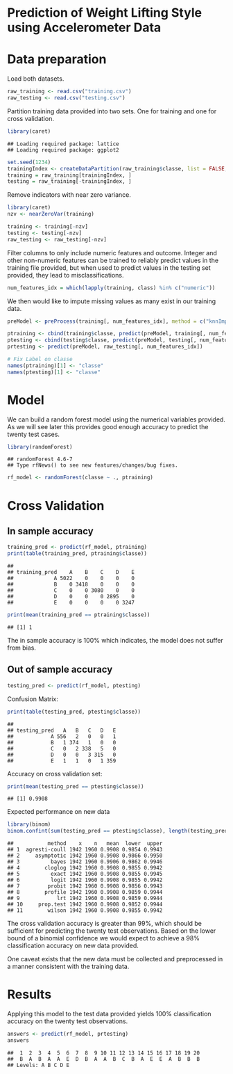 Prediction of Weight Lifting Style using Accelerometer Data
========================================================

# Data preparation

Load both datasets.

```r
raw_training <- read.csv("training.csv")
raw_testing <- read.csv("testing.csv")
```


Partition training data provided into two sets. One for training and one for cross validation.


```r
library(caret)
```

```
## Loading required package: lattice
## Loading required package: ggplot2
```

```r
set.seed(1234)
trainingIndex <- createDataPartition(raw_training$classe, list = FALSE, p = 0.9)
training = raw_training[trainingIndex, ]
testing = raw_training[-trainingIndex, ]
```


Remove indicators with near zero variance.

```r
library(caret)
nzv <- nearZeroVar(training)

training <- training[-nzv]
testing <- testing[-nzv]
raw_testing <- raw_testing[-nzv]
```



Filter columns to only include numeric features and outcome. Integer and other non-numeric features can be trained to reliably predict values in the training file provided, but when used to predict values in the testing set provided, they lead to misclassifications.

```r
num_features_idx = which(lapply(training, class) %in% c("numeric"))
```


We then would like to impute missing values as many exist in our training data.


```r
preModel <- preProcess(training[, num_features_idx], method = c("knnImpute"))

ptraining <- cbind(training$classe, predict(preModel, training[, num_features_idx]))
ptesting <- cbind(testing$classe, predict(preModel, testing[, num_features_idx]))
prtesting <- predict(preModel, raw_testing[, num_features_idx])

# Fix Label on classe
names(ptraining)[1] <- "classe"
names(ptesting)[1] <- "classe"
```


# Model

We can build a random forest model using the numerical variables provided. As we will see later this provides good enough accuracy to predict the twenty test cases.

```r
library(randomForest)
```

```
## randomForest 4.6-7
## Type rfNews() to see new features/changes/bug fixes.
```

```r
rf_model <- randomForest(classe ~ ., ptraining)
```


# Cross Validation

## In sample accuracy

```r
training_pred <- predict(rf_model, ptraining)
print(table(training_pred, ptraining$classe))
```

```
##              
## training_pred    A    B    C    D    E
##             A 5022    0    0    0    0
##             B    0 3418    0    0    0
##             C    0    0 3080    0    0
##             D    0    0    0 2895    0
##             E    0    0    0    0 3247
```

```r
print(mean(training_pred == ptraining$classe))
```

```
## [1] 1
```

The in sample accuracy is 100% which indicates, the model does not suffer from bias.

## Out of sample accuracy

```r
testing_pred <- predict(rf_model, ptesting)
```


Confusion Matrix: 

```r
print(table(testing_pred, ptesting$classe))
```

```
##             
## testing_pred   A   B   C   D   E
##            A 556   2   0   0   1
##            B   1 374   1   0   0
##            C   0   2 338   5   0
##            D   0   0   3 315   0
##            E   1   1   0   1 359
```


Accuracy on cross validation set:

```r
print(mean(testing_pred == ptesting$classe))
```

```
## [1] 0.9908
```


Expected performance on new data

```r
library(binom)
binom.confint(sum(testing_pred == ptesting$classe), length(testing_pred))
```

```
##           method    x    n   mean  lower  upper
## 1  agresti-coull 1942 1960 0.9908 0.9854 0.9943
## 2     asymptotic 1942 1960 0.9908 0.9866 0.9950
## 3          bayes 1942 1960 0.9906 0.9862 0.9946
## 4        cloglog 1942 1960 0.9908 0.9855 0.9942
## 5          exact 1942 1960 0.9908 0.9855 0.9945
## 6          logit 1942 1960 0.9908 0.9855 0.9942
## 7         probit 1942 1960 0.9908 0.9856 0.9943
## 8        profile 1942 1960 0.9908 0.9859 0.9944
## 9            lrt 1942 1960 0.9908 0.9859 0.9944
## 10     prop.test 1942 1960 0.9908 0.9852 0.9944
## 11        wilson 1942 1960 0.9908 0.9855 0.9942
```

The cross validation accuracy is greater than 99%, which should be sufficient for predicting the twenty test observations. Based on the lower bound of a binomial confidence we would expect to achieve a 98% classification accuracy on new data provided. 

One caveat exists that the new data must be collected and preprocessed in a manner consistent with the training data.

# Results

Applying this model to the test data provided yields 100% classification accuracy on the twenty test observations.

```r
answers <- predict(rf_model, prtesting)
answers
```

```
##  1  2  3  4  5  6  7  8  9 10 11 12 13 14 15 16 17 18 19 20 
##  B  A  B  A  A  E  D  B  A  A  B  C  B  A  E  E  A  B  B  B 
## Levels: A B C D E
```


